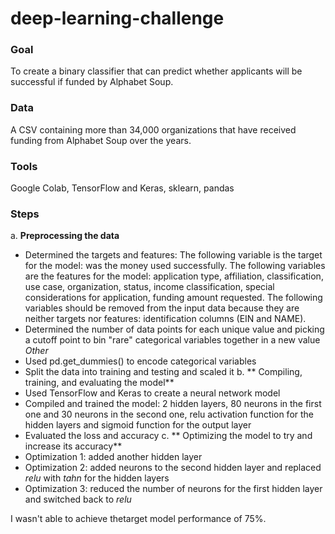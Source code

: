 # deep-learning-challenge
### Goal
To create a binary classifier that can predict whether applicants will be successful if funded by Alphabet Soup.
### Data
A CSV containing more than 34,000 organizations that have received funding from Alphabet Soup over the years.
### Tools
Google Colab, TensorFlow and Keras, sklearn, pandas
### Steps
a. **Preprocessing the data**
   - Determined the targets and features:
      The following variable is the target for the model: was the money used successfully.
      The following variables are the features for the model: application type, affiliation, classification, use case, organization, status, income classification, special considerations for application, funding amount requested.
      The following variables should be removed from the input data because they are neither targets nor features: identification columns (EIN and NAME). 
   - Determined the number of data points for each unique value and picking a cutoff point to bin "rare" categorical variables together in a new value *Other*
   - Used pd.get_dummies() to encode categorical variables
   - Split the data into training and testing and scaled it
b. ** Compiling, training, and evaluating the model**
   - Used TensorFlow and Keras to create a neural network model
   - Compiled and trained the model: 2 hidden layers, 80 neurons in the first one and 30 neurons in the second one, relu activation function for the hidden layers and sigmoid function for the output layer
   - Evaluated the loss and accuracy
c. ** Optimizing the model to try and increase its accuracy** 
  - Optimization 1: added another hidden layer
  - Optimization 2: added neurons to the second hidden layer and replaced *relu* with *tahn* for the hidden layers
  - Optimization 3: reduced the number of neurons for the first hidden layer and switched back to *relu*

I wasn't able to achieve thetarget model performance of 75%.

